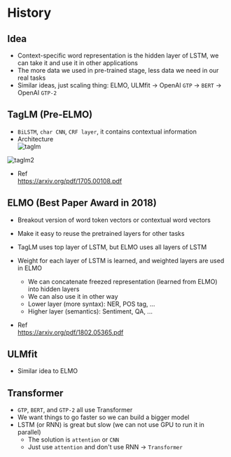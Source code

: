 # History

## Idea
* Context-specific word representation is the hidden layer of LSTM, we can take it and use it in other applications
* The more data we used in pre-trained stage, less data we need in our real tasks
* Similar ideas, just scaling thing: ELMO, ULMfit -> OpenAI `GTP` -> `BERT` -> OpenAI `GTP-2`

## TagLM (Pre-ELMO)
* `BiLSTM`, `char CNN`, `CRF layer`, it contains contextual information
* Architecture  
![taglm](https://user-images.githubusercontent.com/8428372/61204143-6e716880-a727-11e9-979a-eb550e6aed93.png)

![taglm2](https://user-images.githubusercontent.com/8428372/61204145-6f09ff00-a727-11e9-9922-2f7c046ececb.png)

* Ref  
https://arxiv.org/pdf/1705.00108.pdf  

## ELMO (Best Paper Award in 2018)
* Breakout version of word token vectors or contextual word vectors
* Make it easy to reuse the pretrained layers for other tasks
* TagLM uses top layer of LSTM, but ELMO uses all layers of LSTM
* Weight for each layer of LSTM is learned, and weighted layers are used in ELMO
  * We can concatenate freezed representation (learned from ELMO) into hidden layers
  * We can also use it in other way
  * Lower layer (more syntax): NER, POS tag, ...
  * Higher layer (semantics): Sentiment, QA, ...

* Ref  
https://arxiv.org/pdf/1802.05365.pdf

## ULMfit
* Similar idea to ELMO

## Transformer
* `GTP`, `BERT`, and `GTP-2` all use Transformer
* We want things to go faster so we can build a bigger model
* LSTM (or RNN) is great but slow (we can not use GPU to run it in parallel)
  * The solution is `attention` or `CNN`
  * Just use `attention` and don't use RNN -> `Transformer`


